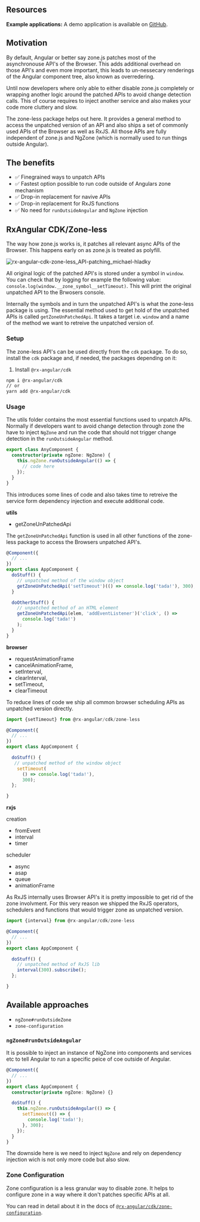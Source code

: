 ## Resources

**Example applications:**
A demo application is available on [GitHub](https://github.com/BioPhoton/rx-angular-cdk-zone-less).

## Motivation

By default, Angular or better say zone.js patches most of the asynchronouse API's of the Browser.
This adds additional overhead on those API's and even more important, this leads to un-nessecary renderings of the Angular component tree, also known as overredering.

Until now developers where only able to either disable zone.js completely or wrapping another logic around the patched APIs to avoid change detection calls.
This of course requires to inject another service and also makes your code more cluttery and slow.

The zone-less package helps out here.
It provides a general method to access the unpatched version of an API and also ships a set of commonly used APIs of the Browser as well as RxJS.
All those APIs are fully independent of zone.js and NgZone (which is normally used to run things outside Angular).

## The benefits

- ✅ Finegrained ways to unpatch APIs
- ✅ Fastest option possible to run code outside of Angulars zone mechanism
- ✅ Drop-in replacement for navive APIs
- ✅ Drop-in replacement for RxJS functions
- ✅ No need for `runOutsideAngular` and `NgZone` injection

## RxAngular CDK/Zone-less

The way how zone.js works is, it patches all relevant async APIs of the Browser. This happens early on as zone.js is treated as polyfill.

![rx-angular-cdk-zone-less_API-patching_michael-hladky](https://user-images.githubusercontent.com/10064416/129472845-e27c5a52-f99d-4f5f-b205-4e947e188d25.png)

All original logic of the patched API's is stored under a symbol in `window`. You can check that by logging for example the following value: `console.log(window.__zone_symbol__setTimeout)`.
This will print the original unpatched API to the Brwosers console.

Internally the symbols and in turn the unpatched API's is what the zone-less package is using.
The essential method used to get hold of the unpatched APIs is called `getZoneUnPatchedApi`. It takes a target i.e. `window` and a name of the method we want to retreive the unpatched version of.

### Setup

The zone-less API's can be used directly from the `cdk` package.
To do so, install the `cdk` package and, if needed, the packages depending on it:

1. Install `@rx-angular/cdk`

```bash
npm i @rx-angular/cdk
// or
yarn add @rx-angular/cdk
```

### Usage

The utils folder contains the most essential functions used to unpatch APIs.
Normally if developers want to avoid change detection through zone the have to inject `NgZone` and run the code that should not trigger change detection in the `runOutsideAngular` method.

```typescript
export class AnyComponent {
  constructor(private ngZone: NgZone) {
    this.ngZone.runOutsideAngular(() => {
      // code here
    });
  }
}
```

This introduces some lines of code and also takes time to retreive the service form dependency injection and execute additional code.

**utils**

- getZoneUnPatchedApi

The `getZoneUnPatchedApi` function is used in all other functions of the zone-less package to access the Browsers unpatched API's.

```typescript
@Component({
  // ...
})
export class AppComponent {
  doStuff() {
    // unpatched method of the window object
    getZoneUnPatchedApi('setTimeout')(() => console.log('tada!'), 300);
  }

  doOtherStuff() {
    // unpatched method of an HTML element
    getZoneUnPatchedApi(elem, 'addEventListener')('click', () =>
      console.log('tada!')
    );
  }
}
```

**browser**

- requestAnimationFrame
- cancelAnimationFrame,
- setInterval,
- clearInterval,
- setTimeout,
- clearTimeout

To reduce lines of code we ship all common browser scheduling APIs as unpatched version directly.

```typescript
import {setTimeout} from @rx-angular/cdk/zone-less

@Component({
  // ...
})
export class AppComponent {

  doStuff() {
   // unpatched method of the window object
    setTimeout(
      () => console.log('tada!'),
      300);
  };

}
```

**rxjs**

creation

- fromEvent
- interval
- timer

scheduler

- async
- asap
- queue
- animationFrame

As RxJS internally uses Browser API's it is pretty impossible to get rid of the zone involvment.
For this very reason we shipped the RxJS operators, schedulers and functions that would trigger zone as unpatched version.

```typescript
import {interval} from @rx-angular/cdk/zone-less

@Component({
  // ...
})
export class AppComponent {

  doStuff() {
    // unpatched method of RxJS lib
    interval(300).subscribe();
  };

}
```

## Available approaches

- `ngZone#runOutsideZone`
- `zone-configuration`

### `ngZone#runOutsideAngular`

It is possible to inject an instance of NgZone into components and services etc to tell Angular to run a specific peice of coe outside of Angular.

```typescript
@Component({
  // ...
})
export class AppComponent {
  constructor(private ngZone: NgZone) {}

  doStuff() {
    this.ngZone.runOutsideAngular(() => {
      setTimeout(() => {
        console.log('tada!');
      }, 300);
    });
  }
}
```

The downside here is we need to inject `NgZone` and rely on dependency injection wich is not only more code but also slow.

### Zone Configuration

Zone configuration is a less granular way to disable zone. It helps to configure zone in a way where it don't patches specific APIs at all.

You can read in detail about it in the docs of [`@rx-angular/cdk/zone-configuration`](../zone-configurations/zone-configurations.mdx).
